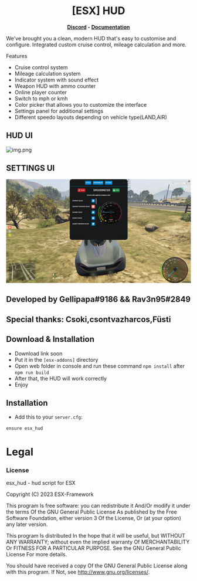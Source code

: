 <h1 align='center'>[ESX] HUD</a></h1><p align='center'><b><a href='https://discord.esx-framework.org/'>Discord</a> - <a href='https://documentation.esx-framework.org/legacy/installation'>Documentation</a></b></h5>

We've brought you a clean, modern HUD that's easy to customise and configure. Integrated custom cruise control, mileage calculation and more.

Features
 - Cruise control system
 - Mileage calculation system
 - Indicator system with sound effect
 - Weapon HUD with ammo counter
 - Online player counter
 - Switch to mph or kmh
 - Color picker that allows you to customize the interface
 - Settings panel for additional settings
 - Different speedo layouts depending on vehicle type(LAND,AIR)

## HUD UI
![img.png](img.png)
## SETTINGS UI
![img_1.png](img_1.png)

## Developed by Gellipapa#9186 && Rav3n95#2849
## Special thanks: Csoki,csontvazharcos,Füsti

## Download & Installation

- Download link soon
- Put it in the `[esx-addons]` directory
- Open web folder in console and run these command `npm install` after `npm run build`
- After that, the HUD will work correctly
- Enjoy

## Installation
- Add this to your `server.cfg`:

```
ensure esx_hud
```

# Legal
### License
esx_hud - hud script for ESX

Copyright (C) 2023 ESX-Framework

This program Is free software: you can redistribute it And/Or modify it under the terms Of the GNU General Public License As published by the Free Software Foundation, either version 3 Of the License, Or (at your option) any later version.

This program Is distributed In the hope that it will be useful, but WITHOUT ANY WARRANTY; without even the implied warranty Of MERCHANTABILITY Or FITNESS FOR A PARTICULAR PURPOSE. See the GNU General Public License For more details.

You should have received a copy Of the GNU General Public License along with this program. If Not, see http://www.gnu.org/licenses/.
